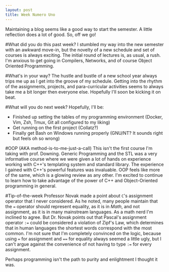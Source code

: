 ```yaml
---
layout: post
title: Week Numero Uno
---
```


Maintaining a blog seems like a good way to start the semester. A little reflection does a lot of good. So, off we go!

#What did you do this past week?
I stumbled my way into the new semester with an awkward move-in, but the novelty of a new schedule and set of courses is always exciting.
The initial round of lectures is, as usual, a rush. I'm anxious to get going in Compilers, Networks, and of course Object Oriented Programming.

#What's in your way?
The hustle and bustle of a new school year always trips me up as I get into the groove of my schedule.
Getting into the rhythm of the assignments, projects, and para-curricular activities seems to always take me a bit longer then everyone else.
Hopefully I'll soon be kicking it on beat. 

#What will you do next week?
Hopefully, I'll be:  
* Finished up setting the tables of my programming environment (Docker, Vim, Zsh, Tmux, Git all configured to my liking)  
* Get running on the first project (Collatz?)  
* Finally get Bash on Windows running properly (GNU/NT? It sounds right but feels oh so wrong)  

#OOP (AKA method-is-to-me-just-a-call)
This isn't the first course I'm taking with prof. Downing.
Generic Programming and the STL was a very informative course where we were given a lot of hands on experience working with C++'s templating system and standard library.
The experience I gained with C++'s powerful features was invaluable.
OOP feels like more of the same, which is a glowing review as any other.
I'm excited to continue to learn how to take advantage of the power of C++ and Object-Oriented programming in general.

#Tip-of-the-week
Professor Novak made a point about `C`'s assignment operator that I never considered.
As he noted, many people maintain that the `=` operator should represent equality, as it is in *Math*, and not assignment, as it is in many mainstream languages.
As a math nerd I'm inclined to agree. But Dr. Novak points out that Pascal's assignment operator `:=` could be considered a violation of Zipf's Law, which determines that in human languages the shortest words correspond with the most common.
I'm not sure that I'm completely convinced on the logic, because using `=` for assignment and `==` for equality always seemed a little ugly, but I can't argue against the convenience of not having to type `:=` for every assignment.

Perhaps programming isn't the path to purity and enlightment I thought it was.
